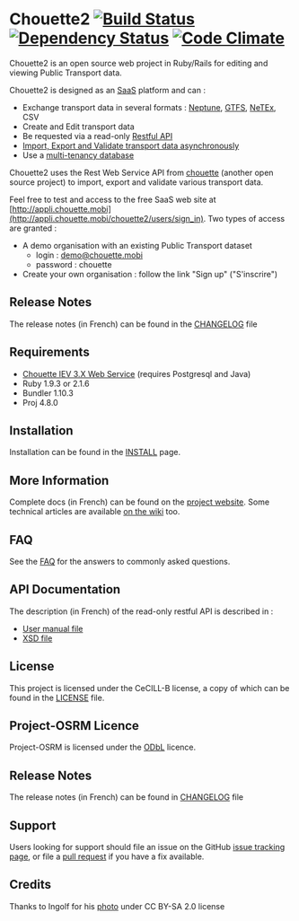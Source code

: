 # Chouette2 [![Build Status](https://travis-ci.org/afimb/chouette2.svg?branch=master)](https://travis-ci.org/afimb/chouette2) [![Dependency Status](https://gemnasium.com/afimb/chouette2.png)](https://gemnasium.com/afimb/chouette2) [![Code Climate](https://codeclimate.com/github/afimb/chouette2.png)](https://codeclimate.com/github/afimb/chouette2)

Chouette2 is an open source web project in Ruby/Rails for editing and viewing Public Transport data. 

Chouette2 is designed as an [SaaS](http://en.wikipedia.org/wiki/Software_as_a_service) platform and can :
* Exchange transport data in several formats : [Neptune](http://www.normes-donnees-tc.org/format-dechange/donnees-theoriques/neptune/), [GTFS](https://developers.google.com/transit/gtfs/reference?hl=fr), [NeTEx](http://www.normes-donnees-tc.org/format-dechange/donnees-theoriques/netex/), CSV
* Create and Edit transport data
* Be requested via a read-only [Restful API](https://en.wikipedia.org/wiki/Representational_state_transfer) 
* [Import, Export and Validate transport data asynchronously](http://github.com/afimb/chouette)
* Use a [multi-tenancy database](http://en.wikipedia.org/wiki/Multitenancy)

Chouette2 uses the Rest Web Service API from [chouette](http://github.com/afimb/chouette) (another open source project) to import, export and validate various transport data.

Feel free to test and access to the free SaaS web site at [http://appli.chouette.mobi](http://appli.chouette.mobi/chouette2/users/sign_in). Two types of access are granted :
* A demo organisation with an existing Public Transport dataset
  * login : demo@chouette.mobi
  * password : chouette
* Create your own organisation : follow the link "Sign up" ("S'inscrire")

Release Notes
-------------

The release notes (in French) can be found in the [CHANGELOG](./CHANGELOG.md) file

Requirements
------------

* [Chouette IEV 3.X Web Service](https://github.com/afimb/chouette) (requires Postgresql and Java)
* Ruby 1.9.3 or 2.1.6
* Bundler 1.10.3
* Proj 4.8.0

Installation
------------

Installation can be found in the [INSTALL](INSTALL.md) page.

More Information
----------------

Complete docs (in French) can be found on the [project website](http://www.chouette.mobi/developpeurs).
Some technical articles are available [on the wiki](../../wiki) too.

FAQ
---

See the [FAQ](FAQ.md) for the answers to commonly asked questions.

API Documentation
-----------------

The description (in French) of the read-only restful API is described in :
* [User manual file](./doc/interfaces/Chouette_API_REST_v1.2.pdf)
* [XSD file](./doc/interfaces/api_rest_v1.xsd)

License
-------

This project is licensed under the CeCILL-B license, a copy of which can be found in the [LICENSE](./LICENSE.md) file.

Project-OSRM Licence
-------------------------

Project-OSRM is licensed under the [ODbL](http://opendatacommons.org/licenses/odbl/) licence.

Release Notes
-------------

The release notes (in French) can be found in [CHANGELOG](./CHANGELOG.md) file

Support
-------

Users looking for support should file an issue on the GitHub [issue tracking page](../../issues), or file a [pull request](../../pulls) if you have a fix available.

Credits
-------

Thanks to Ingolf for his [photo](https://www.flickr.com/photos/ingolfbln/7663851694) under CC BY-SA 2.0 license

